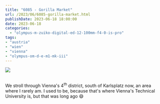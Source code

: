 ```yaml
---
title: "6085 - Gorilla Market"
url: /2023/06/6085-gorilla-market.html
publishDate: 2023-06-18 18:00:00
date: 2023-06-18
categories:
  - "olympus-m-zuiko-digital-ed-12-100mm-f4-0-is-pro"
tags:
- "austria"
- "wien"
- "vienna"
- "olympus-om-d-e-m1-mk-iii"
---
```

<div class="container">
<div class="center"><a target="_blank" href="https://d25zfm9zpd7gm5.cloudfront.net/1200x1200/2020/20200308_111612_lr.jpg"><img class="webfeedsFeaturedVisual" src="https://d25zfm9zpd7gm5.cloudfront.net/0600x0600/2020/20200308_111612_lr.jpg" /></a></div>
</div>
<br />

We stroll through Vienna's 4<sup>th</sup> district, south of
Karlsplatz now, an area where I rarely am. I used to be,
because that's where Vienna's Technical University is, but
that was long ago :smile:
